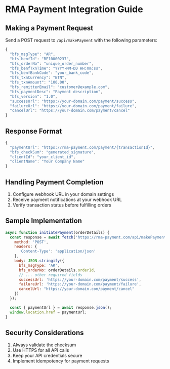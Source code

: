# RMA Payment Integration Guide

## Making a Payment Request

Send a POST request to `/api/makePayment` with the following parameters:

```javascript
{
  "bfs_msgType": "AR",
  "bfs_benfId": "BE10000237",
  "bfs_orderNo": "unique_order_number",
  "bfs_benfTxnTime": "YYYY-MM-DD HH:mm:ss",
  "bfs_benfBankCode": "your_bank_code",
  "bfs_txnCurrency": "BTN",
  "bfs_txnAmount": "100.00",
  "bfs_remitterEmail": "customer@example.com",
  "bfs_paymentDesc": "Payment description",
  "bfs_version": "1.0",
  "successUrl": "https://your-domain.com/payment/success",
  "failureUrl": "https://your-domain.com/payment/failure",
  "cancelUrl": "https://your-domain.com/payment/cancel"
}
```

## Response Format

```javascript
{
  "paymentUrl": "https://rma-payment.com/payment/{transactionId}",
  "bfs_checkSum": "generated_signature",
  "clientId": "your_client_id",
  "clientName": "Your Company Name"
}
```

## Handling Payment Completion

1. Configure webhook URL in your domain settings
2. Receive payment notifications at your webhook URL
3. Verify transaction status before fulfilling orders

## Sample Implementation

```javascript
async function initiatePayment(orderDetails) {
  const response = await fetch('https://rma-payment.com/api/makePayment', {
    method: 'POST',
    headers: {
      'Content-Type': 'application/json'
    },
    body: JSON.stringify({
      bfs_msgType: 'AR',
      bfs_orderNo: orderDetails.orderId,
      // ... other required fields
      successUrl: 'https://your-domain.com/payment/success',
      failureUrl: 'https://your-domain.com/payment/failure',
      cancelUrl: "https://your-domain.com/payment/cancel"
    })
  });

  const { paymentUrl } = await response.json();
  window.location.href = paymentUrl;
}
```

## Security Considerations

1. Always validate the checksum
2. Use HTTPS for all API calls
3. Keep your API credentials secure
4. Implement idempotency for payment requests
